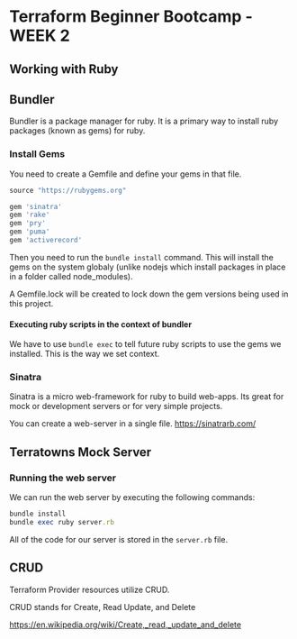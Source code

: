 # Terraform Beginner Bootcamp - WEEK 2

## Working with Ruby

## Bundler

Bundler is a package manager for ruby. It is a primary way to install ruby packages (known as gems) for ruby.

### Install Gems

You need to create a Gemfile and define your gems in that file.

```rb
source "https://rubygems.org"

gem 'sinatra'
gem 'rake'
gem 'pry'
gem 'puma'
gem 'activerecord'
```

Then you need to run the `bundle install` command.
This will install the gems on the system globaly (unlike nodejs which install
packages in place in a folder called node_modules).

A Gemfile.lock will be created to lock down the gem versions being used in this project.

#### Executing ruby scripts in the context of bundler

We have to use `bundle exec` to tell future ruby scripts to use the gems we installed. This is the way we set context.

### Sinatra

Sinatra is a micro web-framework for ruby to build web-apps.
Its great for mock or development servers or for very simple projects.

You can create a web-server in a single file.
https://sinatrarb.com/

## Terratowns Mock Server

### Running the web server

We can run the web server by executing the following commands:

```rb
bundle install
bundle exec ruby server.rb
```

All of the code for our server is stored in the `server.rb` file.

## CRUD

Terraform Provider resources utilize CRUD.

CRUD stands for Create, Read Update, and Delete

https://en.wikipedia.org/wiki/Create,_read,_update_and_delete
